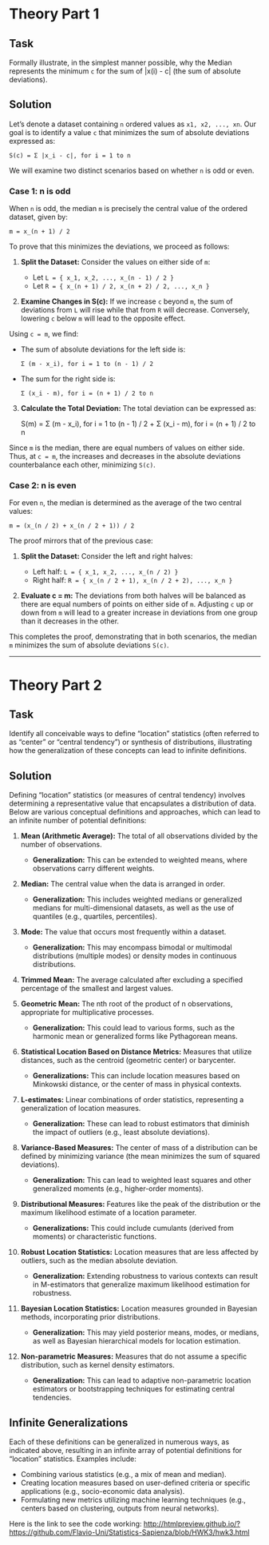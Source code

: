 # Theory Part 1

## Task
Formally illustrate, in the simplest manner possible, why the Median represents the minimum `c` for the sum of |x(i) - c| (the sum of absolute deviations).

## Solution
Let’s denote a dataset containing `n` ordered values as `x1, x2, ..., xn`. Our goal is to identify a value `c` that minimizes the sum of absolute deviations expressed as:

    S(c) = Σ |x_i - c|, for i = 1 to n

We will examine two distinct scenarios based on whether `n` is odd or even.

### Case 1: n is odd
When `n` is odd, the median `m` is precisely the central value of the ordered dataset, given by:

    m = x_(n + 1) / 2

To prove that this minimizes the deviations, we proceed as follows:

1. **Split the Dataset:** Consider the values on either side of `m`:
   - Let `L = { x_1, x_2, ..., x_(n - 1) / 2 }`
   - Let `R = { x_(n + 1) / 2, x_(n + 2) / 2, ..., x_n }`

2. **Examine Changes in S(c):** If we increase `c` beyond `m`, the sum of deviations from `L` will rise while that from `R` will decrease. Conversely, lowering `c` below `m` will lead to the opposite effect.

Using `c = m`, we find:
- The sum of absolute deviations for the left side is:
  
      Σ (m - x_i), for i = 1 to (n - 1) / 2 

- The sum for the right side is:

      Σ (x_i - m), for i = (n + 1) / 2 to n 

3. **Calculate the Total Deviation:** The total deviation can be expressed as:

      S(m) = Σ (m - x_i), for i = 1 to (n - 1) / 2 + Σ (x_i - m), for i = (n + 1) / 2 to n 

Since `m` is the median, there are equal numbers of values on either side. Thus, at `c = m`, the increases and decreases in the absolute deviations counterbalance each other, minimizing `S(c)`.

### Case 2: n is even
For even `n`, the median is determined as the average of the two central values:

    m = (x_(n / 2) + x_(n / 2 + 1)) / 2 

The proof mirrors that of the previous case:

1. **Split the Dataset:** Consider the left and right halves:
   - Left half: `L = { x_1, x_2, ..., x_(n / 2) }`
   - Right half: `R = { x_(n / 2 + 1), x_(n / 2 + 2), ..., x_n }`

2. **Evaluate c = m:** The deviations from both halves will be balanced as there are equal numbers of points on either side of `m`. Adjusting `c` up or down from `m` will lead to a greater increase in deviations from one group than it decreases in the other.

This completes the proof, demonstrating that in both scenarios, the median `m` minimizes the sum of absolute deviations `S(c)`.

---

# Theory Part 2

## Task
Identify all conceivable ways to define “location” statistics (often referred to as “center” or “central tendency”) or synthesis of distributions, illustrating how the generalization of these concepts can lead to infinite definitions.

## Solution
Defining “location” statistics (or measures of central tendency) involves determining a representative value that encapsulates a distribution of data. Below are various conceptual definitions and approaches, which can lead to an infinite number of potential definitions:

1. **Mean (Arithmetic Average):** The total of all observations divided by the number of observations.
   - **Generalization:** This can be extended to weighted means, where observations carry different weights.

2. **Median:** The central value when the data is arranged in order.
   - **Generalization:** This includes weighted medians or generalized medians for multi-dimensional datasets, as well as the use of quantiles (e.g., quartiles, percentiles).

3. **Mode:** The value that occurs most frequently within a dataset.
   - **Generalization:** This may encompass bimodal or multimodal distributions (multiple modes) or density modes in continuous distributions.

4. **Trimmed Mean:** The average calculated after excluding a specified percentage of the smallest and largest values.

5. **Geometric Mean:** The nth root of the product of n observations, appropriate for multiplicative processes.
   - **Generalization:** This could lead to various forms, such as the harmonic mean or generalized forms like Pythagorean means.

6. **Statistical Location Based on Distance Metrics:** Measures that utilize distances, such as the centroid (geometric center) or barycenter.
   - **Generalizations:** This can include location measures based on Minkowski distance, or the center of mass in physical contexts.

7. **L-estimates:** Linear combinations of order statistics, representing a generalization of location measures.
   - **Generalization:** These can lead to robust estimators that diminish the impact of outliers (e.g., least absolute deviations).

8. **Variance-Based Measures:** The center of mass of a distribution can be defined by minimizing variance (the mean minimizes the sum of squared deviations).
   - **Generalization:** This can lead to weighted least squares and other generalized moments (e.g., higher-order moments).

9. **Distributional Measures:** Features like the peak of the distribution or the maximum likelihood estimate of a location parameter.
   - **Generalizations:** This could include cumulants (derived from moments) or characteristic functions.

10. **Robust Location Statistics:** Location measures that are less affected by outliers, such as the median absolute deviation.
    - **Generalization:** Extending robustness to various contexts can result in M-estimators that generalize maximum likelihood estimation for robustness.

11. **Bayesian Location Statistics:** Location measures grounded in Bayesian methods, incorporating prior distributions.
    - **Generalization:** This may yield posterior means, modes, or medians, as well as Bayesian hierarchical models for location estimation.

12. **Non-parametric Measures:** Measures that do not assume a specific distribution, such as kernel density estimators.
    - **Generalization:** This can lead to adaptive non-parametric location estimators or bootstrapping techniques for estimating central tendencies.

## Infinite Generalizations
Each of these definitions can be generalized in numerous ways, as indicated above, resulting in an infinite array of potential definitions for “location” statistics. Examples include:

- Combining various statistics (e.g., a mix of mean and median).
- Creating location measures based on user-defined criteria or specific applications (e.g., socio-economic data analysis).
- Formulating new metrics utilizing machine learning techniques (e.g., centers based on clustering, outputs from neural networks).

Here is the link to see the code working:
  http://htmlpreview.github.io/?https://github.com/Flavio-Uni/Statistics-Sapienza/blob/HWK3/hwk3.html
